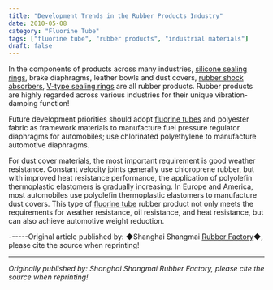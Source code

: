 ```yaml
---
title: "Development Trends in the Rubber Products Industry"
date: 2010-05-08
category: "Fluorine Tube"
tags: ["fluorine tube", "rubber products", "industrial materials"]
draft: false
---
```


In the components of products across many industries, [silicone sealing rings](http://www.smpolymer.com/), brake diaphragms, leather bowls and dust covers, [rubber shock absorbers](http://www.smpolymer.com/), [V-type sealing rings](http://www.smpolymer.com/) are all rubber products. Rubber products are highly regarded across various industries for their unique vibration-damping function!

Future development priorities should adopt [fluorine tubes](http://www.smpolymer.com/fujiaoguan/) and polyester fabric as framework materials to manufacture fuel pressure regulator diaphragms for automobiles; use chlorinated polyethylene to manufacture automotive diaphragms.

For dust cover materials, the most important requirement is good weather resistance. Constant velocity joints generally use chloroprene rubber, but with improved heat resistance performance, the application of polyolefin thermoplastic elastomers is gradually increasing. In Europe and America, most automobiles use polyolefin thermoplastic elastomers to manufacture dust covers. This type of [fluorine tube](http://www.smpolymer.com/fujiaoguan/) rubber product not only meets the requirements for weather resistance, oil resistance, and heat resistance, but can also achieve automotive weight reduction.

------Original article published by: ◆Shanghai Shangmai [Rubber Factory](http://www.smpolymer.com/)◆, please cite the source when reprinting!

---

*Originally published by: Shanghai Shangmai Rubber Factory, please cite the source when reprinting!*